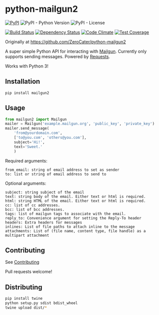 # python-mailgun2

[![PyPI](https://img.shields.io/pypi/v/mailgun2)](https://pypi.org/project/mailgun2/)
![PyPI - Python Version](https://img.shields.io/pypi/pyversions/mailgun2)
![PyPI - License](https://img.shields.io/pypi/l/mailgun2)

[![Build Status](https://drone.albertyw.com/api/badges/albertyw/python-mailgun2/status.svg)](https://drone.albertyw.com/albertyw/python-mailgun2)
[![Dependency Status](https://pyup.io/repos/github/albertyw/python-mailgun2/shield.svg)](https://pyup.io/repos/github/albertyw/python-mailgun2/)
[![Code Climate](https://codeclimate.com/github/albertyw/python-mailgun2/badges/gpa.svg)](https://codeclimate.com/github/albertyw/python-mailgun2)
[![Test Coverage](https://codeclimate.com/github/albertyw/python-mailgun2/badges/coverage.svg)](https://codeclimate.com/github/albertyw/python-mailgun2/coverage)

Originally at <https://github.com/ZeroCater/python-mailgun2>

A super simple Python API for interacting with [Mailgun](https://www.mailgun.com/). Currently
only supports sending messages. Powered by [Requests](https://docs.python-requests.org/en/latest/).

Works with Python 3!

## Installation

```shell
pip install mailgun2
```

## Usage

```python
from mailgun2 import Mailgun
mailer = Mailgun('example.mailgun.org', 'public_key', 'private_key')
mailer.send_message(
    'from@yourdomain.com',
    ['to@you.com', 'others@you.com'],
    subject='Hi!',
    text='Sweet.'
    )
```

Required arguments:

    from_email: string of email address to set as sender
    to: list or string of email address to send to

Optional arguments:

    subject: string subject of the email
    text: string body of the email. Either text or html is required.
    html: string HTML of the email. Either text or html is required.
    cc: list of cc addresses.
    bcc: list of bcc addresses.
    tags: list of mailgun tags to associate with the email.
    reply_to: Convenience argument for setting the Reply-To header
    headers: Extra headers for messages
    inlines: List of file paths to attach inline to the message
    attachments: List of (file name, content type, file handle) as a multipart attachment

## Contributing

See [Contributing](https://github.com/albertyw/python-mailgun2/blob/master/CONTRIBUTING.md)

Pull requests welcome!

## Distributing

```bash
pip install twine
python setup.py sdist bdist_wheel
twine upload dist/*
```
